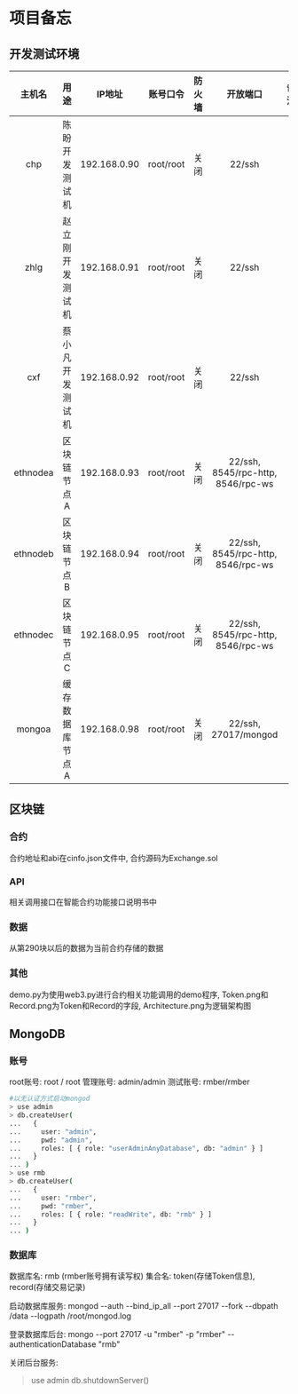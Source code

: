 # 项目备忘

## 开发测试环境

|  主机名  |       用途       |    IP地址    | 账号口令  | 防火墙 |              开放端口              | 备注 |
|:--------:|:----------------:|:------------:|:---------:|:------:|:----------------------------------:|:----:|
|   chp    |  陈盼开发测试机  | 192.168.0.90 | root/root |  关闭  |               22/ssh               |      |
|   zhlg   | 赵立刚开发测试机 | 192.168.0.91 | root/root |  关闭  |               22/ssh               |      |
|   cxf    | 蔡小凡开发测试机 | 192.168.0.92 | root/root |  关闭  |               22/ssh               |      |
| ethnodea |   区块链节点A    | 192.168.0.93 | root/root |  关闭  | 22/ssh, 8545/rpc-http, 8546/rpc-ws |      |
| ethnodeb |   区块链节点B    | 192.168.0.94 | root/root |  关闭  | 22/ssh, 8545/rpc-http, 8546/rpc-ws |      |
| ethnodec |   区块链节点C    | 192.168.0.95 | root/root |  关闭  | 22/ssh, 8545/rpc-http, 8546/rpc-ws |      |
|  mongoa  | 缓存数据库节点A  | 192.168.0.98 | root/root |  关闭  |        22/ssh, 27017/mongod        |      |

## 区块链

### 合约

合约地址和abi在cinfo.json文件中, 合约源码为Exchange.sol

### API

相关调用接口在智能合约功能接口说明书中

### 数据

从第290块以后的数据为当前合约存储的数据

### 其他

demo.py为使用web3.py进行合约相关功能调用的demo程序, Token.png和Record.png为Token和Record的字段, Architecture.png为逻辑架构图

## MongoDB

### 账号

root账号: root / root
管理账号: admin/admin
测试账号: rmber/rmber

```bash
#以无认证方式启动mongod
> use admin
> db.createUser(
...   {
...     user: "admin",
...     pwd: "admin",
...     roles: [ { role: "userAdminAnyDatabase", db: "admin" } ]
...   }
... )
> use rmb
> db.createUser(
...   {
...     user: "rmber",
...     pwd: "rmber",
...     roles: [ { role: "readWrite", db: "rmb" } ]
...   }
... )
```

### 数据库

数据库名: rmb (rmber账号拥有读写权)
集合名: token(存储Token信息), record(存储交易记录)

启动数据库服务:
mongod --auth --bind_ip_all --port 27017 --fork --dbpath /data --logpath /root/mongod.log

登录数据库后台:
mongo --port 27017 -u "rmber" -p "rmber" --authenticationDatabase "rmb"

关闭后台服务:
> use admin
> db.shutdownServer()
